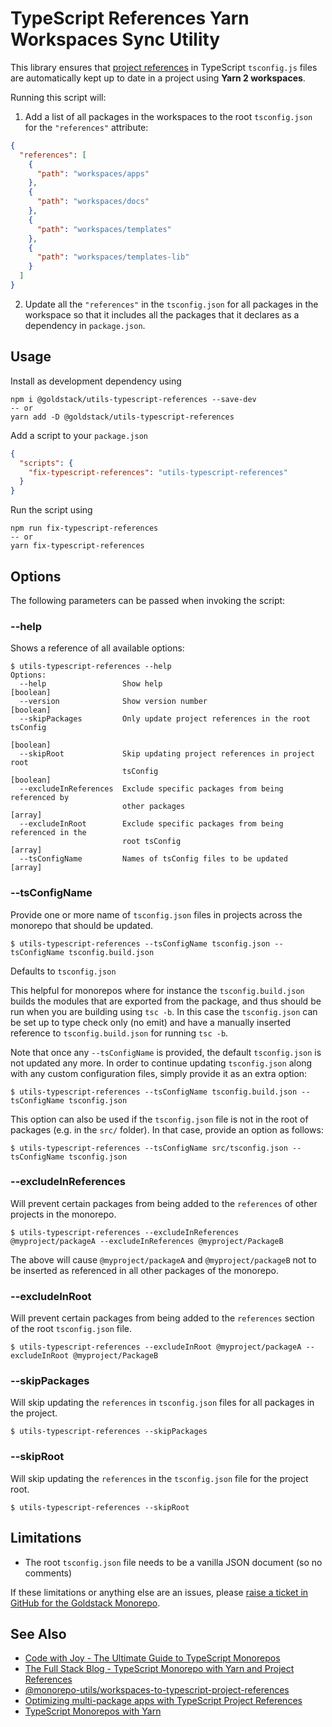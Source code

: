 # TypeScript References Yarn Workspaces Sync Utility

This library ensures that [project references](https://www.typescriptlang.org/docs/handbook/project-references.html) in TypeScript `tsconfig.js` files are automatically kept up to date in a project using **Yarn 2 workspaces**.

Running this script will:

1. Add a list of all packages in the workspaces to the root `tsconfig.json` for the `"references"` attribute:

```json
{
  "references": [
    {
      "path": "workspaces/apps"
    },
    {
      "path": "workspaces/docs"
    },
    {
      "path": "workspaces/templates"
    },
    {
      "path": "workspaces/templates-lib"
    }
  ]
}
```

2. Update all the `"references"` in the `tsconfig.json` for all packages in the workspace so that it includes all the packages that it declares as a dependency in `package.json`.

## Usage

Install as development dependency using

```
npm i @goldstack/utils-typescript-references --save-dev
-- or
yarn add -D @goldstack/utils-typescript-references
```

Add a script to your `package.json`

```json
{
  "scripts": {
    "fix-typescript-references": "utils-typescript-references"
  }
}
```

Run the script using

```
npm run fix-typescript-references
-- or
yarn fix-typescript-references
```

## Options

The following parameters can be passed when invoking the script:

### --help

Shows a reference of all available options:

```
$ utils-typescript-references --help
Options:
  --help                 Show help                                     [boolean]
  --version              Show version number                           [boolean]
  --skipPackages         Only update project references in the root tsConfig
                                                                       [boolean]
  --skipRoot             Skip updating project references in project root
                         tsConfig                                      [boolean]
  --excludeInReferences  Exclude specific packages from being referenced by
                         other packages                                  [array]
  --excludeInRoot        Exclude specific packages from being referenced in the
                         root tsConfig                                   [array]
  --tsConfigName         Names of tsConfig files to be updated           [array]
```

### --tsConfigName

Provide one or more name of `tsconfig.json` files in projects across the monorepo that should be updated.

```
$ utils-typescript-references --tsConfigName tsconfig.json --tsConfigName tsconfig.build.json
```

Defaults to `tsconfig.json`

This helpful for monorepos where for instance the `tsconfig.build.json` builds the modules that are exported from the package, and thus should be run when you are building using `tsc -b`. In this case the `tsconfig.json` can be set up to type check only (no emit) and have a manually inserted reference to `tsconfig.build.json` for running `tsc -b`.

Note that once any `--tsConfigName` is provided, the default `tsconfig.json` is not updated any more. In order to continue updating `tsconfig.json` along with any custom configuration files, simply provide it as an extra option:

```
$ utils-typescript-references --tsConfigName tsconfig.build.json --tsConfigName tsconfig.json
```

This option can also be used if the `tsconfig.json` file is not in the root of packages (e.g. in the `src/` folder). In that case, provide an option as follows:

```
$ utils-typescript-references --tsConfigName src/tsconfig.json --tsConfigName tsconfig.json
```

### --excludeInReferences

Will prevent certain packages from being added to the `references` of other projects in the monorepo.

```
$ utils-typescript-references --excludeInReferences @myproject/packageA --excludeInReferences @myproject/PackageB
```

The above will cause `@myproject/packageA` and `@myproject/packageB` not to be inserted as referenced in all other packages of the monorepo.

### --excludeInRoot

Will prevent certain packages from being added to the `references` section of the root `tsconfig.json` file.

```
$ utils-typescript-references --excludeInRoot @myproject/packageA --excludeInRoot @myproject/PackageB
```

### --skipPackages

Will skip updating the `references` in `tsconfig.json` files for all packages in the project.

```
$ utils-typescript-references --skipPackages
```

### --skipRoot

Will skip updating the `references` in the `tsconfig.json` file for the project root.

```
$ utils-typescript-references --skipRoot
```

## Limitations

- The root `tsconfig.json` file needs to be a vanilla JSON document (so no comments)

If these limitations or anything else are an issues, please [raise a ticket in GitHub for the Goldstack Monorepo](https://github.com/goldstack/goldstack/issues).

## See Also

- [Code with Joy - The Ultimate Guide to TypeScript Monorepos](https://maxrohde.com/2021/11/20/the-ultimate-guide-to-typescript-monorepos/)
- [The Full Stack Blog - TypeScript Monorepo with Yarn and Project References](https://maxrohde.com/2021/10/01/typescript-monorepo-with-yarn-and-project-references/)
- [@monorepo-utils/workspaces-to-typescript-project-references](https://github.com/azu/monorepo-utils/tree/master/packages/@monorepo-utils/workspaces-to-typescript-project-references#readme)
- [Optimizing multi-package apps with TypeScript Project References](https://ebaytech.berlin/optimizing-multi-package-apps-with-typescript-project-references-d5c57a3b4440)
- [TypeScript Monorepos with Yarn](https://semaphoreci.com/blog/typescript-monorepos-with-yarn)
